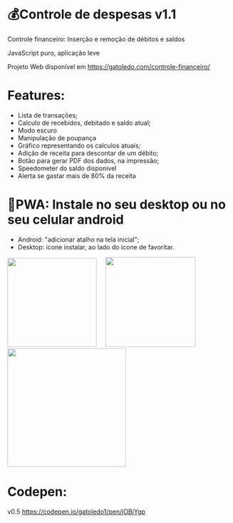 # 💰Controle de despesas v1.1
Controle financeiro: Inserção e remoção de débitos e saldos

JavaScript puro, aplicação leve

Projeto Web disponível em <a href="https://gatoledo.com/controle-financeiro/" target="_blank">https://gatoledo.com/controle-financeiro/</a>

# Features:
- Lista de transações;
- Calculo de recebidos, debitado e saldo atual;
- Modo escuro
- Manipulação de poupança
- Gráfico representando os calculos atuais;
- Adição de receita para descontar de um débito;
- Botão para gerar PDF dos dados, na impressão;
- Speedometer do saldo disponivel
- Alerta se gastar mais de 80% da receita

# 📲PWA: Instale no seu desktop ou no seu celular android
 - Android: "adicionar atalho na tela inicial"; 
 - Desktop: icone instalar, ao lado do icone de favoritar.

<div>
<img src="https://gatoledo.com/controle-financeiro/img/controle-despesas-light.jpg?v=1407" width="200" />
&nbsp; &nbsp;
<img src="https://gatoledo.com/controle-financeiro/img/controle-despesas-dark.jpg?v=1407" width="202" />
 &nbsp; &nbsp;
<img src="https://gatoledo.com/controle-financeiro/img/controle-despesas-speedometer-dark.jpg?v=1407" width="266" />
</div>


# Codepen: 
v0.5 https://codepen.io/gatoledo1/pen/jOBjYgp
